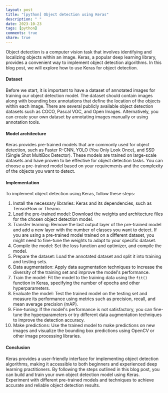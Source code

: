 ```yaml
---
layout: post
title: "[python] Object detection using Keras"
description: " "
date: 2023-10-23
tags: [python]
comments: true
share: true
---
```


Object detection is a computer vision task that involves identifying and localizing objects within an image. Keras, a popular deep learning library, provides a convenient way to implement object detection algorithms. In this blog post, we will explore how to use Keras for object detection.

#### Dataset

Before we start, it is important to have a dataset of annotated images for training our object detection model. The dataset should contain images along with bounding box annotations that define the location of the objects within each image. There are several publicly available object detection datasets such as COCO, Pascal VOC, and Open Images. Alternatively, you can create your own dataset by annotating images manually or using annotation tools.

#### Model architecture

Keras provides pre-trained models that are commonly used for object detection, such as Faster R-CNN, YOLO (You Only Look Once), and SSD (Single Shot MultiBox Detector). These models are trained on large-scale datasets and have proven to be effective for object detection tasks. You can choose a pre-trained model based on your requirements and the complexity of the objects you want to detect.

#### Implementation

To implement object detection using Keras, follow these steps:

1. Install the necessary libraries: Keras and its dependencies, such as TensorFlow or Theano.
2. Load the pre-trained model: Download the weights and architecture files for the chosen object detection model.
3. Transfer learning: Remove the last output layer of the pre-trained model and add a new layer with the number of classes you want to detect. If you are using a pre-trained model trained on a different dataset, you might need to fine-tune the weights to adapt to your specific dataset.
4. Compile the model: Set the loss function and optimizer, and compile the model.
5. Prepare the dataset: Load the annotated dataset and split it into training and testing sets.
6. Data augmentation: Apply data augmentation techniques to increase the diversity of the training set and improve the model's performance.
7. Train the model: Fit the model to the training data using the `fit()` function in Keras, specifying the number of epochs and other hyperparameters.
8. Evaluate the model: Test the trained model on the testing set and measure its performance using metrics such as precision, recall, and mean average precision (mAP).
9. Fine-tuning: If the model's performance is not satisfactory, you can fine-tune the hyperparameters or try different data augmentation techniques to improve the detection accuracy.
10. Make predictions: Use the trained model to make predictions on new images and visualize the bounding box predictions using OpenCV or other image processing libraries.

#### Conclusion

Keras provides a user-friendly interface for implementing object detection algorithms, making it accessible to both beginners and experienced deep learning practitioners. By following the steps outlined in this blog post, you can build and train your own object detection model using Keras. Experiment with different pre-trained models and techniques to achieve accurate and reliable object detection results.